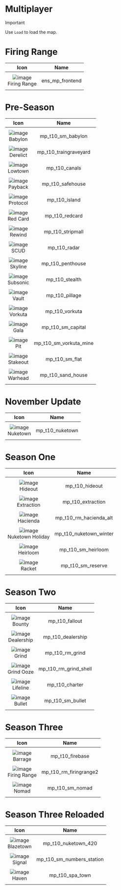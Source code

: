 # Multiplayer 



> [!IMPORTANT]
> 
> Use `Load` to load the map.
>

# Firing Range 

| Icon | Name | 
| :--: | :--: | 
| | | | | 
![image](https://github.com/user-attachments/assets/d23e7034-7fc5-4869-bbb4-ceb1aefc16d5)<br> Firing Range  | ens_mp_frontend | 
| | | | | 



# Pre-Season

| Icon | Name | 
| :--: | :--: | 
| | | | | 
![image](https://github.com/user-attachments/assets/462fe477-1d08-403c-bbbd-bdb667c336f1)<br> Babylon | mp_t10_sm_babylon | 
| | | | | 
 ![image](https://github.com/user-attachments/assets/a8906917-cb58-4992-b4fb-e6816febb2e4)<br> Derelict | mp_t10_traingraveyard| 
| | | | | 
 ![image](https://github.com/user-attachments/assets/bbfaabe3-074b-4a14-90d9-d5689bb2d7ca)<br> Lowtown  | mp_t10_canals | 
| | | | | 
![image](https://github.com/user-attachments/assets/02bb4de5-0d11-4f05-9796-af641b808d80)<br> Payback  | mp_t10_safehouse | 
| | | | | 
![image](https://github.com/user-attachments/assets/8eae64ca-8190-4c14-8d46-f312565f5b5b)<br> Protocol | mp_t10_island | 
| | | | | 
![image](https://github.com/user-attachments/assets/9c53dd57-1611-4551-83bd-3bdd297d8c9c)<br> Red Card | mp_t10_redcard | 
| | | | | 
![image](https://github.com/user-attachments/assets/3a44ec79-9056-4b43-b41e-6a8131ba7140)<br> Rewind  | mp_t10_stripmall | 
| | | | | 
![image](https://github.com/user-attachments/assets/3a30bd56-61ff-466c-8f19-b42e76f6915f)<br> SCUD | mp_t10_radar | 
| | | | | 
![image](https://github.com/user-attachments/assets/a1e1a698-e05e-46bf-be1a-02dbadb6d5cb)<br> Skyline | mp_t10_penthouse | 
| | | | | 
![image](https://github.com/user-attachments/assets/dae91a79-6be1-4c45-876d-3affa9138ea5)<br> Subsonic | mp_t10_stealth | 
| | | | | 
![image](https://github.com/user-attachments/assets/41fa6edb-1de7-4223-8d7b-93ab1f09f3bb)<br> Vault | mp_t10_pillage | 
| | | | | 
![image](https://github.com/user-attachments/assets/a0f59769-8e99-4272-bb1d-4ae91297663f)<br> Vorkuta | mp_t10_vorkuta | 
| | | | | 
![image](https://github.com/user-attachments/assets/5989537f-45f9-4ffe-b02c-e41f65f97570)<br> Gala | mp_t10_sm_capital | 
| | | | | 
![image](https://github.com/user-attachments/assets/204dbf0a-2864-4daa-b7b1-8df3c270dea7)<br> Pit | mp_t10_sm_vorkuta_mine | 
| | | | | 
![image](https://github.com/user-attachments/assets/b8a10798-8b34-421d-95d5-e87fa67eced4)<br> Stakeout | mp_t10_sm_flat | 
| | | | | 
![image](https://github.com/user-attachments/assets/58a6c501-0104-4b3d-ad40-fb854977033f)<br> Warhead | mp_t10_sand_house | 
| | | | | 



# November Update

| Icon | Name | 
| :--: | :--: | 
| | | | | 
![image](https://github.com/user-attachments/assets/a0e67a6a-c63d-43aa-9cb5-ccd986a4a4eb)<br> Nuketown | mp_t10_nuketown | 
| | | | | 



# Season One

| Icon | Name | 
| :--: | :--: | 
| | | | | 
![image](https://github.com/user-attachments/assets/b8ad0af0-ce70-4bd0-b216-b5fbc9c9ed99)<br> Hideout | mp_t10_hideout | 
| | | | | 
![image](https://github.com/user-attachments/assets/04de4729-7832-4adb-8504-c38e2c57f104)<br> Extraction | mp_t10_extraction | 
| | | | | 
![image](https://github.com/user-attachments/assets/4beb87a6-9f5a-4f7e-8875-4477bb1d2f84)<br> Hacienda | mp_t10_rm_hacienda_alt | 
| | | | | 
![image](https://github.com/user-attachments/assets/4f093079-5294-4679-94e9-a113279bf421)<br> Nuketown Holiday | mp_t10_nuketown_winter | 
| | | | | 
![image](https://github.com/user-attachments/assets/f1596f0c-636f-497a-87a5-d4333cb9315a)<br> Heirloom | mp_t10_sm_heirloom | 
| | | | | 
![image](https://github.com/user-attachments/assets/8bf3bac4-ae61-4522-99cf-eef84badc7ce)<br> Racket | mp_t10_sm_reserve | 
| | | | | 



# Season Two 

| Icon | Name | 
| :--: | :--: | 
| | | | | 
![image](https://github.com/user-attachments/assets/8fac9846-d016-4cf5-8971-4d133688cdeb)<br> Bounty | mp_t10_fallout | 
| | | | | 
![image](https://github.com/user-attachments/assets/54097e62-c284-45fc-abd2-cc1f8cf5b942)<br> Dealership | mp_t10_dealership | 
| | | | | 
![image](https://github.com/user-attachments/assets/07aaa51f-0a73-4638-a262-c315e76c13b0)<br> Grind | mp_t10_rm_grind | 
| | | | | 
![image](https://github.com/user-attachments/assets/087b3985-f557-4244-a646-04e343b38c18)<br> Grind Ooze | mp_t10_rm_grind_shell | 
| | | | | 
![image](https://github.com/user-attachments/assets/66752b73-0d15-4ba6-8ef4-60a96e9d77ad)<br> Lifeline | mp_t10_charter | 
| | | | | 
![image](https://github.com/user-attachments/assets/72518621-b24c-4502-aee3-d10724b7f94b)<br> Bullet | mp_t10_sm_bullet | 
| | | | | 



# Season Three


| Icon | Name | 
| :--: | :--: | 
| | | | | 
![image](https://github.com/user-attachments/assets/6a0d50d7-15ad-4ed9-b7c4-7354ee74fe4f)<br> Barrage | mp_t10_firebase | 
| | | | | 
![image](https://github.com/user-attachments/assets/fc45ffb6-0ca9-4c12-8ebd-28a47cfaf65b)<br> Firing Range | mp_t10_rm_firingrange2 | 
| | | | | 
![image](https://github.com/user-attachments/assets/4910b3f4-2586-435c-96e7-e0ca2187a2aa)<br> Nomad | mp_t10_sm_nomad | 
| | | | | 




# Season Three Reloaded 


| Icon | Name | 
| :--: | :--: | 
| | | | | 
![image](https://github.com/user-attachments/assets/7b5687f0-f0b2-4c13-b8aa-3e5b0e44f0bb)<br> Blazetown | mp_t10_nuketown_420 | 
| | | | | 
![image](https://github.com/user-attachments/assets/c6c9bca3-fb52-4b30-b24d-1f03f25fc513) <br> Signal | mp_t10_sm_numbers_station | 
| | | | | 
![image](https://github.com/user-attachments/assets/3492247c-3d07-4a73-a139-0655e039aa9c) <br> Haven | mp_t10_spa_town | 
| | | | | 

